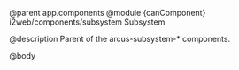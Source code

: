@parent app.components
@module {canComponent} i2web/components/subsystem Subsystem

@description Parent of the arcus-subsystem-* components.

@body
